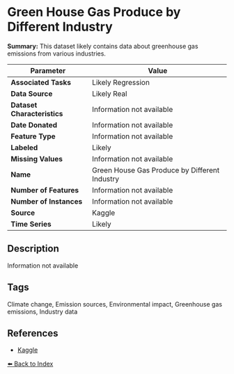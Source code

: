 # Green House Gas Produce by Different Industry

**Summary:** This dataset likely contains data about greenhouse gas emissions from various industries.

| Parameter | Value |
| --- | --- |
| **Associated Tasks** | Likely Regression |
| **Data Source** | Likely Real |
| **Dataset Characteristics** | Information not available |
| **Date Donated** | Information not available |
| **Feature Type** | Information not available |
| **Labeled** | Likely |
| **Missing Values** | Information not available |
| **Name** | Green House Gas Produce by Different Industry |
| **Number of Features** | Information not available |
| **Number of Instances** | Information not available |
| **Source** | Kaggle |
| **Time Series** | Likely |

## Description

Information not available

## Tags

Climate change, Emission sources, Environmental impact, Greenhouse gas emissions, Industry data

## References

- [Kaggle](https://www.kaggle.com/datasets/rafsunahmad/green-house-gas-produce-by-different-industry)

[⬅️ Back to Index](../README.md)

